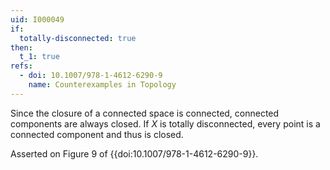 ```yaml
---
uid: I000049
if:
  totally-disconnected: true
then:
  t_1: true
refs:
  - doi: 10.1007/978-1-4612-6290-9
    name: Counterexamples in Topology
---
```

Since the closure of a connected space is connected, connected components are always closed. If $X$ is totally disconnected, every point is a connected component and thus is closed.

Asserted on Figure 9 of {{doi:10.1007/978-1-4612-6290-9}}.
